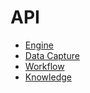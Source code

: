 # API

* [Engine](api/engine/1.0.0/index.html)
* [Data Capture](api/data-capture/1.1.0/index.html)
* [Workflow](api/workflow/0.1.0-alpha04/index.html)
* [Knowledge](api/knowledge/0.1.0-beta01/index.html)
